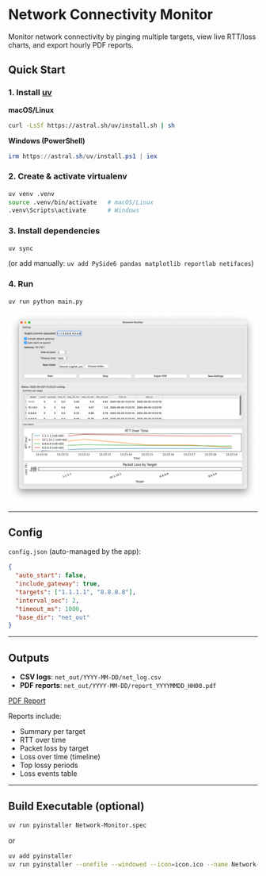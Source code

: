 # Network Connectivity Monitor

Monitor network connectivity by pinging multiple targets, view live RTT/loss charts, and export hourly PDF reports.

## Quick Start

### 1. Install [uv](https://github.com/astral-sh/uv?utm_source=chatgpt.com)

**macOS/Linux**

```bash
curl -LsSf https://astral.sh/uv/install.sh | sh
```

**Windows (PowerShell)**

```powershell
irm https://astral.sh/uv/install.ps1 | iex
```

### 2. Create & activate virtualenv

```bash
uv venv .venv
source .venv/bin/activate   # macOS/Linux
.venv\Scripts\activate      # Windows
```

### 3. Install dependencies

```bash
uv sync
```

(or add manually: `uv add PySide6 pandas matplotlib reportlab netifaces`)

### 4. Run

```bash
uv run python main.py
```

<img src="docs/Screenshot1.png" alt="drawing" width="700"/>

---

## Config

`config.json` (auto-managed by the app):

```json
{
  "auto_start": false,
  "include_gateway": true,
  "targets": ["1.1.1.1", "8.8.8.8"],
  "interval_sec": 2,
  "timeout_ms": 1000,
  "base_dir": "net_out"
}
```

---

## Outputs

- **CSV logs**: `net_out/YYYY-MM-DD/net_log.csv`
- **PDF reports**: `net_out/YYYY-MM-DD/report_YYYYMMDD_HH00.pdf`

[PDF Report](docs/report_20250905_1300.pdf)


Reports include:

- Summary per target
- RTT over time
- Packet loss by target
- Loss over time (timeline)
- Top lossy periods
- Loss events table

---

## Build Executable (optional)


```bash
uv run pyinstaller Network-Monitor.spec
```
or
```bash
uv add pyinstaller
uv run pyinstaller --onefile --windowed --icon=icon.ico --name Network-Monitor main.py
```